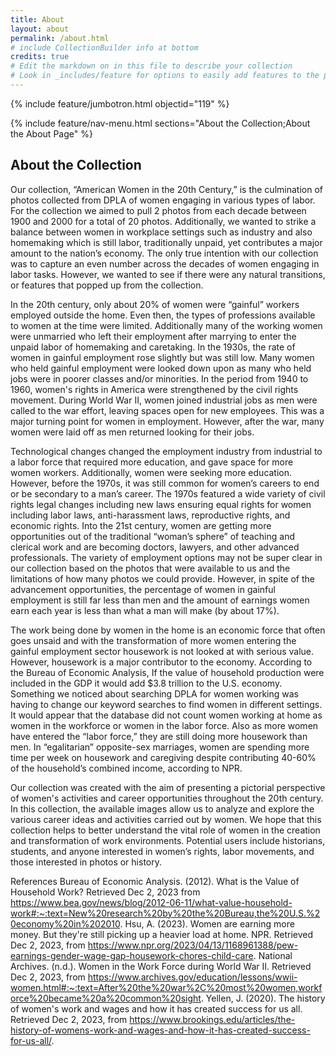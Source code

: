 ```yaml
---
title: About
layout: about
permalink: /about.html
# include CollectionBuilder info at bottom
credits: true
# Edit the markdown on in this file to describe your collection
# Look in _includes/feature for options to easily add features to the page
---
```


{% include feature/jumbotron.html objectid="119" %}

{% include feature/nav-menu.html sections="About the Collection;About the About Page" %}

## About the Collection

Our collection, “American Women in the 20th Century,” is the culmination of photos collected from DPLA of women engaging in various types of labor. For the collection we aimed to pull 2 photos from each decade between 1900 and 2000 for a total of 20 photos. Additionally, we wanted to strike a balance between women in workplace settings such as industry and also homemaking which is still labor, traditionally unpaid, yet contributes a major amount to the nation’s economy. The only true intention with our collection was to capture an even number across the decades of women engaging in labor tasks. However, we wanted to see if there were any natural transitions, or features that popped up from the collection.

 In the 20th century, only about 20% of women were “gainful” workers employed outside the home. Even then, the types of professions available to women at the time were limited. Additionally many of the working women were unmarried who left their employment after marrying to enter the unpaid labor of homemaking and caretaking. In the 1930s, the rate of women in gainful employment rose slightly but was still low. Many women who held gainful employment were looked down upon as many who held jobs were in poorer classes and/or minorities. In the period from 1940 to 1960, women's rights in America were strengthened by the civil rights movement. During World War II, women joined industrial jobs as men were called to the war effort, leaving spaces open for new employees. This was a major turning point for women in employment. However, after the war, many women were laid off as men returned looking for their jobs.
 
 Technological changes changed the employment industry from industrial to a labor force that required more education, and gave space for more women workers. Additionally, women were seeking more education. However, before the 1970s, it was still common for women’s careers to end or be secondary to a man’s career. The 1970s featured a wide variety of civil rights legal changes including new laws ensuring equal rights for women including labor laws, anti-harassment laws, reproductive rights, and economic rights. Into the 21st century, women are getting more opportunities out of the traditional “woman’s sphere” of teaching and clerical work and are becoming doctors, lawyers, and other advanced professionals. The variety of employment options may not be super clear in our collection based on the photos that were available to us and the limitations of how many photos we could provide. However, in spite of the advancement opportunities, the percentage of women in gainful employment is still far less than men and the amount of earnings women earn each year is less than what a man will make (by about 17%).
 
 The work being done by women in the home is an economic force that often goes unsaid and with the transformation of more women entering the gainful employment sector housework is not looked at with serious value. However, housework is a major contributor to the economy. According to the Bureau of Economic Analysis, If the value of household production were included in the GDP it would add $3.8 trillion to the U.S. economy. Something we noticed about searching DPLA for women working was having to change our keyword searches to find women in different settings. It would appear that the database did not count women working at home as women in the workforce or women in the labor force. Also as more women have entered the “labor force,” they are still doing more housework than men. In “egalitarian” opposite-sex marriages, women are spending more time per week on housework and caregiving despite contributing 40-60% of the household’s combined income, according to NPR.
 
 Our collection was created with the aim of presenting a pictorial perspective of women's activities and career opportunities throughout the 20th century. In this collection, the available images allow us to analyze and explore the various career ideas and activities carried out by women. We hope that this collection helps to better understand the vital role of women in the creation and transformation of work environments. Potential users include historians, students, and anyone interested in women’s rights, labor movements, and those interested in photos or history.

References
Bureau of Economic Analysis. (2012). What is the Value of Household Work? Retrieved Dec 2, 2023 from https://www.bea.gov/news/blog/2012-06-11/what-value-household-work#:~:text=New%20research%20by%20the%20Bureau,the%20U.S.%20economy%20in%202010.
Hsu, A. (2023). Women are earning more money. But they're still picking up a heavier load at home. NPR. Retrieved Dec 2, 2023, from https://www.npr.org/2023/04/13/1168961388/pew-earnings-gender-wage-gap-housework-chores-child-care.
National Archives. (n.d.). Women in the Work Force during World War II. Retrieved Dec 2, 2023, from https://www.archives.gov/education/lessons/wwii-women.html#:~:text=After%20the%20war%2C%20most%20women,workforce%20became%20a%20common%20sight.
Yellen, J. (2020). The history of women's work and wages and how it has created success for us all. Retrieved Dec 2, 2023, from https://www.brookings.edu/articles/the-history-of-womens-work-and-wages-and-how-it-has-created-success-for-us-all/.
